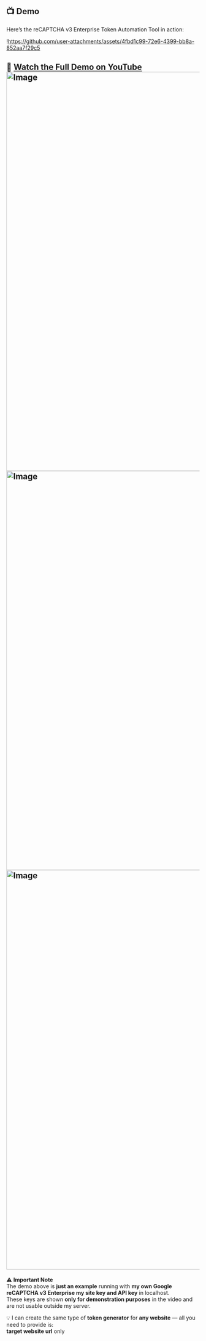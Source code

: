 ## 📺 Demo

Here’s the reCAPTCHA v3 Enterprise Token Automation Tool in action:

!https://github.com/user-attachments/assets/4fbd1c99-72e6-4399-bb8a-852aa7f29c5

🎥 [Watch the Full Demo on YouTube](https://youtu.be/your-demo-video-id)
<img width="1920" height="1039" alt="Image" src="https://github.com/user-attachments/assets/644729c2-2a93-46f4-8fd2-acdcd41b7850" />
<img width="1919" height="1039" alt="Image" src="https://github.com/user-attachments/assets/d716f9dc-24a4-4ac5-8bf4-cd7059077d68" />
<img width="1920" height="1040" alt="Image" src="https://github.com/user-attachments/assets/9baea930-6f91-44bb-b78c-cec3fefb0bfb" />
---

⚠️ **Important Note**  
The demo above is **just an example** running with **my own Google reCAPTCHA v3 Enterprise my site key and API key** in localhost.  
These keys are shown **only for demonstration purposes** in the video and are not usable outside my server.  

💡 I can create the same type of **token generator** for **any website** — all you need to provide is:  
 **target website url** only

